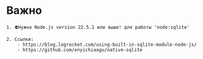 # Важно
	1. ⛔Нужна Node.js version 22.5.1 или выше! для работы 'node:sqlite'

	2. Ссылки: 
		- https://blog.logrocket.com/using-built-in-sqlite-module-node-js/
		- https://github.com/enyichiaagu/native-sqlite

